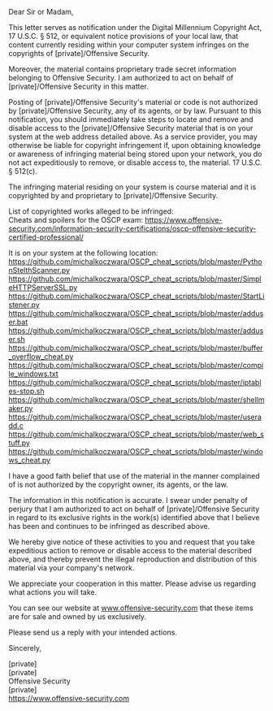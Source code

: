 Dear Sir or Madam,  
  
This letter serves as notification under the Digital Millennium Copyright Act, 17 U.S.C. § 512, or equivalent notice provisions of your local law, that content currently residing within your computer system infringes on the copyrights of [private]/Offensive Security.  
  
Moreover, the material contains proprietary trade secret information belonging to Offensive Security. I am authorized to act on behalf of [private]/Offensive Security in this matter.  
  
Posting of [private]/Offensive Security's material or code is not authorized by [private]/Offensive Security, any of its agents, or by law. Pursuant to this notification, you should immediately take steps to locate and remove and disable access to the [private]/Offensive Security material that is on your system at the web address detailed above. As a service provider, you may otherwise be liable for copyright infringement if, upon obtaining knowledge or awareness of infringing material being stored upon your network, you do not act expeditiously to remove, or disable access to, the material. 17 U.S.C. § 512(c).  
  
The infringing material residing on your system is course material and it is copyrighted by and proprietary to [private]/Offensive Security.  
  
List of copyrighted works alleged to be infringed:  
Cheats and spoilers for the OSCP exam: https://www.offensive-security.com/information-security-certifications/oscp-offensive-security-certified-professional/  
  
It is on your system at the following location:  
https://github.com/michalkoczwara/OSCP_cheat_scripts/blob/master/PythonStelthScanner.py  
https://github.com/michalkoczwara/OSCP_cheat_scripts/blob/master/SimpleHTTPServerSSL.py  
https://github.com/michalkoczwara/OSCP_cheat_scripts/blob/master/StartListener.py  
https://github.com/michalkoczwara/OSCP_cheat_scripts/blob/master/adduser.bat  
https://github.com/michalkoczwara/OSCP_cheat_scripts/blob/master/adduser.sh  
https://github.com/michalkoczwara/OSCP_cheat_scripts/blob/master/buffer_overflow_cheat.py  
https://github.com/michalkoczwara/OSCP_cheat_scripts/blob/master/compile_windows.txt  
https://github.com/michalkoczwara/OSCP_cheat_scripts/blob/master/iptables-stop.sh  
https://github.com/michalkoczwara/OSCP_cheat_scripts/blob/master/shellmaker.py  
https://github.com/michalkoczwara/OSCP_cheat_scripts/blob/master/useradd.c  
https://github.com/michalkoczwara/OSCP_cheat_scripts/blob/master/web_stuff.py  
https://github.com/michalkoczwara/OSCP_cheat_scripts/blob/master/windows_cheat.py  
  
I have a good faith belief that use of the material in the manner complained of is not authorized by the copyright owner, its agents, or the law.  
  
The information in this notification is accurate. I swear under penalty of perjury that I am authorized to act on behalf of [private]/Offensive Security in regard to its exclusive rights in the work(s) identified above that I believe has been and continues to be infringed as described above.  
  
We hereby give notice of these activities to you and request that you take expeditious action to remove or disable access to the material described above, and thereby prevent the illegal reproduction and distribution of this material via your company's network.  
  
We appreciate your cooperation in this matter. Please advise us regarding what actions you will take.  
  
You can see our website at www.offensive-security.com that these items are for sale and owned by us exclusively.  
  
Please send us a reply with your intended actions.  
  
Sincerely,  
  
[private]   
[private]   
Offensive Security  
[private]   
https://www.offensive-security.com  

